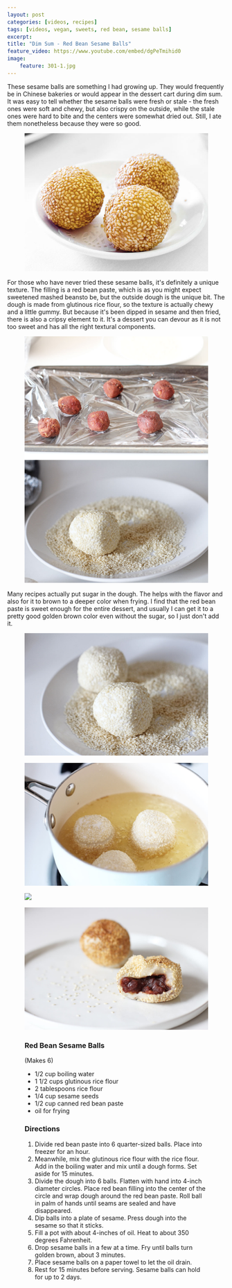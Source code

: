 ```yaml
---
layout: post
categories: [videos, recipes]
tags: [videos, vegan, sweets, red bean, sesame balls]
excerpt: 
title: "Dim Sum - Red Bean Sesame Balls"
feature_video: https://www.youtube.com/embed/dgPeTmihid0
image:
    feature: 301-1.jpg
---
```


These sesame balls are something I had growing up.  They would frequently be in Chinese bakeries or would appear in the dessert cart during dim sum.  It was easy to tell whether the sesame balls were fresh or stale - the fresh ones were soft and chewy, but also crispy on the outside, while the stale ones were hard to bite and the centers were somewhat dried out.  Still, I ate them nonetheless because they were so good.

<figure>
    <img src="/images/301-2.jpg">
</figure> 


For those who have never tried these sesame balls, it's definitely a unique texture.  The filling is a red bean paste, which is as you might expect sweetened mashed beansto be, but the outside dough is the unique bit.  The dough is made from glutinous rice flour, so the texture is actually chewy and a little gummy.  But because it's been dipped in sesame and then fried, there is also a cripsy element to it.  It's a dessert you can devour as it is not too sweet and has all the right textural components.

<figure class="half">
<img src="/images/301-4.jpg">
<img src="/images/301-5.jpg">
</figure>

Many recipes actually put sugar in the dough.  The helps with the flavor and also for it to brown to a deeper color when frying.  I find that the red bean paste is sweet enough for the entire dessert, and usually I can get it to a pretty good golden brown color even without the sugar, so I just don't add it.

<figure>
    <img src="/images/301-6.jpg">
</figure> 

<figure>
    <img src="/images/301-7.jpg">
</figure> 

<figure>
    <img src="/images/301-8jpg">
</figure> 

<figure>
    <img src="/images/301-10.jpg">
</figure> 


<figure class="ingredients" markdown="1">

### Red Bean Sesame Balls

(Makes 6)

- 1/2 cup boiling water
- 1 1/2 cups glutinous rice flour
- 2 tablespoons rice flour
- 1/4 cup sesame seeds
- 1/2 cup canned red bean paste
- oil for frying



</figure>

<figure class="directions" markdown="1">

### Directions

1. Divide red bean paste into 6 quarter-sized balls.  Place into freezer for an hour.
2. Meanwhile, mix the glutinous rice flour with the rice flour.  Add in the boiling water and mix until a dough forms.  Set aside for 15 minutes.
3. Divide the dough into 6 balls.  Flatten with hand into 4-inch diameter circles.  Place red bean filling into the center of the circle and wrap dough around the red bean paste.  Roll ball in palm of hands until seams are sealed and have disappeared.  
4. Dip balls into a plate of sesame.  Press dough into the sesame so that it sticks.
5. Fill a pot with about 4-inches of oil.  Heat to about 350 degrees Fahrenheit.
6. Drop sesame balls in a few at a time.  Fry until balls turn golden brown, about 3 minutes.
7. Place sesame balls on a paper towel to let the oil drain.
8. Rest for 15 minutes before serving.  Sesame balls can hold for up to 2 days.
</figure>
